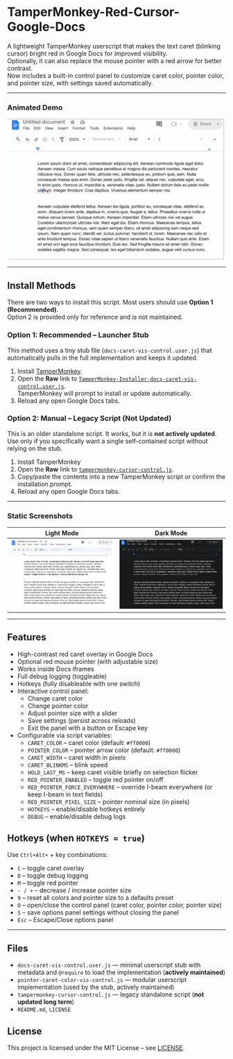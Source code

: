 # TamperMonkey-Red-Cursor-Google-Docs

A lightweight TamperMonkey userscript that makes the text caret (blinking cursor) bright red in Google Docs for improved visibility.  
Optionally, it can also replace the mouse pointer with a red arrow for better contrast.  
Now includes a built-in control panel to customize caret color, pointer color, and pointer size, with settings saved automatically.

---

### Animated Demo
<img src="Docs-cursor-vis-example-light-and-dark-modes.gif" alt="Demo of caret and pointer in light & dark modes" width="500">

---

## Install Methods

There are two ways to install this script. Most users should use **Option 1 (Recommended)**.  
Option 2 is provided only for reference and is not maintained.

### Option 1: Recommended – Launcher Stub
This method uses a tiny stub file (`docs-caret-vis-control.user.js`) that automatically pulls in the full implementation and keeps it updated.

1. Install [TamperMonkey](https://www.tampermonkey.net/).
2. Open the **Raw** link to [`TamperMonkey-Installer-docs-caret-vis-control.user.js`](https://raw.githubusercontent.com/IanWardell/TamperMonkey-Red-Cursor-Google-Docs/main/TamperMonkey-Installer-docs-caret-vis-control.user.js).  
   TamperMonkey will prompt to install or update automatically.
3. Reload any open Google Docs tabs.

### Option 2: Manual – Legacy Script (Not Updated)
This is an older standalone script. It works, but it is **not actively updated**. Use only if you specifically want a single self-contained script without relying on the stub.

1. Install TamperMonkey
2. Open the **Raw** link to [`tampermonkey-cursor-control.js`](https://github.com/IanWardell/TamperMonkey-Red-Cursor-Google-Docs/blob/main/tampermonkey-cursor-control.js).
3. Copy/paste the contents into a new TamperMonkey script or confirm the installation prompt.
4. Reload any open Google Docs tabs.

---

### Static Screenshots
| Light Mode | Dark Mode |
|------------|-----------|
| <img src="Screenshot-Light-Mode.png" alt="Light Mode Example" width="400"> | <img src="Screenshot-Dark-Mode.png" alt="Dark Mode Example" width="400"> |

---

## Features
- High-contrast red caret overlay in Google Docs
- Optional red mouse pointer (with adjustable size)
- Works inside Docs iframes
- Full debug logging (toggleable)
- Hotkeys (fully disableable with one switch)
- Interactive control panel:
  - Change caret color
  - Change pointer color
  - Adjust pointer size with a slider
  - Save settings (persist across reloads)
  - Exit the panel with a button or Escape key
- Configurable via script variables:
  - `CARET_COLOR` – caret color (default: `#ff0000`)
  - `POINTER_COLOR` – pointer arrow color (default: `#ff0000`)
  - `CARET_WIDTH` – caret width in pixels
  - `CARET_BLINKMS` – blink speed
  - `HOLD_LAST_MS` – keep caret visible briefly on selection flicker
  - `RED_POINTER_ENABLED` – toggle red pointer on/off
  - `RED_POINTER_FORCE_EVERYWHERE` – override I-beam everywhere (or keep I-beam in text fields)
  - `RED_POINTER_PIXEL_SIZE` – pointer nominal size (in pixels)
  - `HOTKEYS` – enable/disable hotkeys entirely
  - `DEBUG` – enable/disable debug logs

## Hotkeys (when `HOTKEYS = true`)
Use `Ctrl+Alt+` + key combinations:
- `C` – toggle caret overlay
- `D` – toggle debug logging
- `M` – toggle red pointer
- `- / +` – decrease / increase pointer size
- `9` – reset all colors and pointer size to a defaults preset
- `O` – open/close the control panel (caret color, pointer color, pointer size)
- `S` – save options panel settings without closing the panel
- `Esc` – Escape/Close options panel
---

## Files
- `docs-caret-vis-control.user.js` — minimal userscript stub with metadata and `@require` to load the implementation (**actively maintained**)
- `pointer-caret-color-vis-control.js` — modular userscript implementation (used by the stub, actively maintained)
- `tampermonkey-cursor-control.js` — legacy standalone script (**not updated long term**)
- `README.md`, `LICENSE`

## License
This project is licensed under the MIT License – see [LICENSE](./LICENSE).
